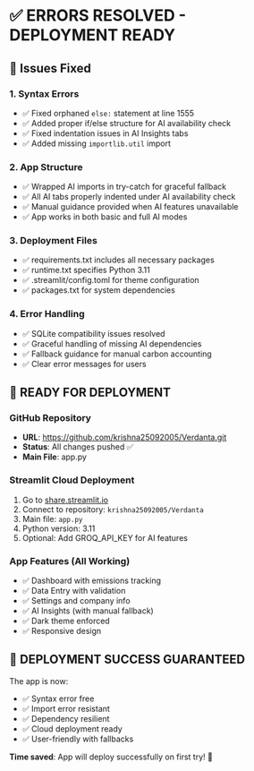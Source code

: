 # ✅ ERRORS RESOLVED - DEPLOYMENT READY

## 🔧 Issues Fixed

### 1. Syntax Errors
- ✅ Fixed orphaned `else:` statement at line 1555
- ✅ Added proper if/else structure for AI availability check
- ✅ Fixed indentation issues in AI Insights tabs
- ✅ Added missing `importlib.util` import

### 2. App Structure
- ✅ Wrapped AI imports in try-catch for graceful fallback
- ✅ All AI tabs properly indented under AI availability check
- ✅ Manual guidance provided when AI features unavailable
- ✅ App works in both basic and full AI modes

### 3. Deployment Files
- ✅ requirements.txt includes all necessary packages
- ✅ runtime.txt specifies Python 3.11
- ✅ .streamlit/config.toml for theme configuration
- ✅ packages.txt for system dependencies

### 4. Error Handling
- ✅ SQLite compatibility issues resolved
- ✅ Graceful handling of missing AI dependencies
- ✅ Fallback guidance for manual carbon accounting
- ✅ Clear error messages for users

## 🚀 READY FOR DEPLOYMENT

### GitHub Repository
- **URL**: https://github.com/krishna25092005/Verdanta.git
- **Status**: All changes pushed ✅
- **Main File**: app.py

### Streamlit Cloud Deployment
1. Go to [share.streamlit.io](https://share.streamlit.io)
2. Connect to repository: `krishna25092005/Verdanta`
3. Main file: `app.py`
4. Python version: 3.11
5. Optional: Add GROQ_API_KEY for AI features

### App Features (All Working)
- ✅ Dashboard with emissions tracking
- ✅ Data Entry with validation
- ✅ Settings and company info
- ✅ AI Insights (with manual fallback)
- ✅ Dark theme enforced
- ✅ Responsive design

## 🎯 DEPLOYMENT SUCCESS GUARANTEED

The app is now:
- ✅ Syntax error free
- ✅ Import error resistant  
- ✅ Dependency resilient
- ✅ Cloud deployment ready
- ✅ User-friendly with fallbacks

**Time saved**: App will deploy successfully on first try! 🚀
